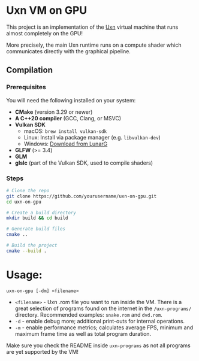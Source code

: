 # Uxn VM on GPU

This project is an implementation of the [Uxn](https://wiki.xxiivv.com/site/uxn.html) virtual 
machine that runs almost completely on the GPU! 

More precisely, the main Uxn runtime runs on a compute shader which communicates directly with 
the graphical pipeline.

## Compilation

### Prerequisites

You will need the following installed on your system:

- **CMake** (version 3.29 or newer)
- **A C++20 compiler** (GCC, Clang, or MSVC)
- **Vulkan SDK**
    - macOS: `brew install vulkan-sdk`
    - Linux: Install via package manager (e.g. `libvulkan-dev`)
    - Windows: [Download from LunarG](https://vulkan.lunarg.com/sdk/home)
- **GLFW** (>= 3.4)
- **GLM**
- **glslc** (part of the Vulkan SDK, used to compile shaders)

### Steps

```bash
# Clone the repo
git clone https://github.com/yourusername/uxn-on-gpu.git
cd uxn-on-gpu

# Create a build directory
mkdir build && cd build

# Generate build files
cmake ..

# Build the project
cmake --build .
```

# Usage:
``uxn-on-gpu [-dm] <filename>``

- `<filename>` - Uxn .rom file you want to run inside the VM. 
There is a great selection of programs found on the internet in the `/uxn-programs/` directory.
Recommended examples: ``snake.rom`` and ``dvd.rom``.
- `-d` - enable debug more; additional print-outs for internal operations.
- `-m` - enable performance metrics; calculates average FPS, minimum and maximum frame time as well as total program duration. 

Make sure you check the README inside `uxn-programs` as not all programs are yet supported by the VM!
